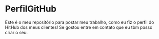 # PerfilGitHub
Este é o meu repositório para postar meu trabalho, como eu fiz o perfil do HitHub dos meus clientes! Se gostou entre em contato que eu tbm posso criar o seu.
